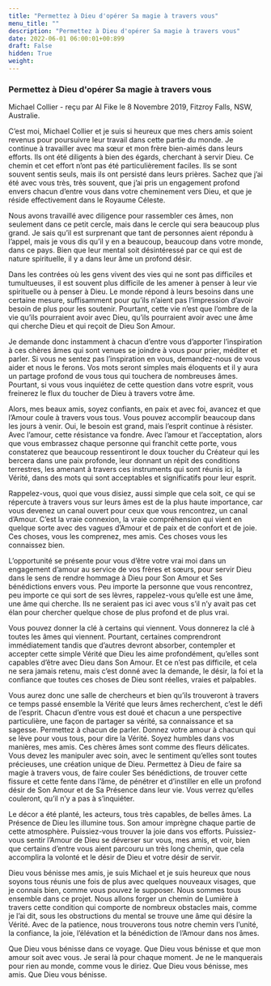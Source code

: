 ```yaml
---
title: "Permettez à Dieu d'opérer Sa magie à travers vous"
menu_title: ""
description: "Permettez à Dieu d'opérer Sa magie à travers vous"
date: 2022-06-01 06:00:01+00:899
draft: False
hidden: True
weight:
---
```

### Permettez à Dieu d'opérer Sa magie à travers vous

Michael Collier - reçu par Al Fike le 8 Novembre 2019, Fitzroy Falls, NSW, Australie.

C’est moi, Michael Collier et je suis si heureux que mes chers amis soient revenus pour poursuivre leur travail dans cette partie du monde. Je continue à travailler avec ma sœur et mon frère bien-aimés dans leurs efforts. Ils ont été diligents à bien des égards, cherchant à servir Dieu. Ce chemin et cet effort n’ont pas été particulièrement faciles. Ils se sont souvent sentis seuls, mais ils ont persisté dans leurs prières. Sachez que j’ai été avec vous très, très souvent, que j’ai pris un engagement profond envers chacun d’entre vous dans votre cheminement vers Dieu, et que je réside effectivement dans le Royaume Céleste.

Nous avons travaillé avec diligence pour rassembler ces âmes, non seulement dans ce petit cercle, mais dans le cercle qui sera beaucoup plus grand. Je sais qu’il est surprenant que tant de personnes aient répondu à l’appel, mais je vous dis qu’il y en a beaucoup, beaucoup dans votre monde, dans ce pays. Bien que leur mental soit désintéressé par ce qui est de nature spirituelle, il y a dans leur âme un profond désir.

Dans les contrées où les gens vivent des vies qui ne sont pas difficiles et tumultueuses, il est souvent plus difficile de les amener à penser à leur vie spirituelle ou à penser à Dieu. Le monde répond à leurs besoins dans une certaine mesure, suffisamment pour qu’ils n’aient pas l’impression d’avoir besoin de plus pour les soutenir. Pourtant, cette vie n’est que l’ombre de la vie qu’ils pourraient avoir avec Dieu, qu’ils pourraient avoir avec une âme qui cherche Dieu et qui reçoit de Dieu Son Amour.

Je demande donc instamment à chacun d’entre vous d’apporter l’inspiration à ces chères âmes qui sont venues se joindre à vous pour prier, méditer et parler. Si vous ne sentez pas l’inspiration en vous, demandez-nous de vous aider et nous le ferons. Vos mots seront simples mais éloquents et il y aura un partage profond de vous tous qui touchera de nombreuses âmes. Pourtant, si vous vous inquiétez de cette question dans votre esprit, vous freinerez le flux du toucher de Dieu à travers votre âme.

Alors, mes beaux amis, soyez confiants, en paix et avec foi, avancez et que l’Amour coule à travers vous tous. Vous pouvez accomplir beaucoup dans les jours à venir. Oui, le besoin est grand, mais l’esprit continue à résister. Avec l’amour, cette résistance va fondre. Avec l’amour et l’acceptation, alors que vous embrassez chaque personne qui franchit cette porte, vous constaterez que beaucoup ressentiront le doux toucher du Créateur qui les bercera dans une paix profonde, leur donnant un répit des conditions terrestres, les amenant à travers ces instruments qui sont réunis ici, la Vérité, dans des mots qui sont acceptables et significatifs pour leur esprit.

Rappelez-vous, quoi que vous disiez, aussi simple que cela soit, ce qui se répercute à travers vous sur leurs âmes est de la plus haute importance, car vous devenez un canal ouvert pour ceux que vous rencontrez, un canal d’Amour. C’est la vraie connexion, la vraie compréhension qui vient en quelque sorte avec des vagues d’Amour et de paix et de confort et de joie. Ces choses, vous les comprenez, mes amis. Ces choses vous les connaissez bien.

L’opportunité se présente pour vous d’être votre vrai moi dans un engagement d’amour au service de vos frères et sœurs, pour servir Dieu dans le sens de rendre hommage à Dieu pour Son Amour et Ses bénédictions envers vous. Peu importe la personne que vous rencontrez, peu importe ce qui sort de ses lèvres, rappelez-vous qu’elle est une âme, une âme qui cherche. Ils ne seraient pas ici avec vous s’il n’y avait pas cet élan pour chercher quelque chose de plus profond et de plus vrai.

Vous pouvez donner la clé à certains qui viennent. Vous donnerez la clé à toutes les âmes qui viennent. Pourtant, certaines comprendront immédiatement tandis que d’autres devront absorber, contempler et accepter cette simple Vérité que Dieu les aime profondément, qu’elles sont capables d’être avec Dieu dans Son Amour. Et ce n’est pas difficile, et cela ne sera jamais retenu, mais c’est donné avec la demande, le désir, la foi et la confiance que toutes ces choses de Dieu sont réelles, vraies et palpables.

Vous aurez donc une salle de chercheurs et bien qu’ils trouveront à travers ce temps passé ensemble la Vérité que leurs âmes recherchent, c’est le défi de l’esprit. Chacun d’entre vous est doué et chacun a une perspective particulière, une façon de partager sa vérité, sa connaissance et sa sagesse. Permettez à chacun de parler. Donnez votre amour à chacun qui se lève pour vous tous, pour dire la Vérité. Soyez humbles dans vos manières, mes amis. Ces chères âmes sont comme des fleurs délicates. Vous devez les manipuler avec soin, avec le sentiment qu’elles sont toutes précieuses, une création unique de Dieu. Permettez à Dieu de faire sa magie à travers vous, de faire couler Ses bénédictions, de trouver cette fissure et cette fente dans l’âme, de pénétrer et d’instiller en elle un profond désir de Son Amour et de Sa Présence dans leur vie. Vous verrez qu’elles couleront, qu’il n’y a pas à s’inquiéter.

Le décor a été planté, les acteurs, tous très capables, de belles âmes. La Présence de Dieu les illumine tous. Son amour imprègne chaque partie de cette atmosphère. Puissiez-vous trouver la joie dans vos efforts. Puissiez-vous sentir l’Amour de Dieu se déverser sur vous, mes amis, et voir, bien que certains d’entre vous aient parcouru un très long chemin, que cela accomplira la volonté et le désir de Dieu et votre désir de servir.

Dieu vous bénisse mes amis, je suis Michael et je suis heureux que nous soyons tous réunis une fois de plus avec quelques nouveaux visages, que je connais bien, comme vous pouvez le supposer. Nous sommes tous ensemble dans ce projet. Nous allons forger un chemin de Lumière à travers cette condition qui comporte de nombreux obstacles mais, comme je l’ai dit, sous les obstructions du mental se trouve une âme qui désire la Vérité. Avec de la patience, nous trouverons tous notre chemin vers l’unité, la confiance, la joie, l’élévation et la bénédiction de l’Amour dans nos âmes.

Que Dieu vous bénisse dans ce voyage. Que Dieu vous bénisse et que mon amour soit avec vous. Je serai là pour chaque moment. Je ne le manquerais pour rien au monde, comme vous le diriez. Que Dieu vous bénisse, mes amis. Que Dieu vous bénisse.
